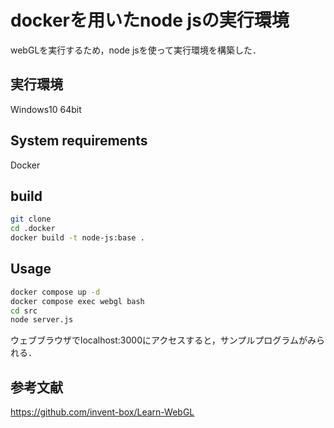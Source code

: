 # dockerを用いたnode jsの実行環境
webGLを実行するため，node jsを使って実行環境を構築した．

## 実行環境
Windows10 64bit

## System requirements
Docker

## build
```bash
git clone 
cd .docker
docker build -t node-js:base .
```

## Usage
```bash
docker compose up -d
docker compose exec webgl bash
cd src
node server.js
```
ウェブブラウザでlocalhost:3000にアクセスすると，サンプルプログラムがみられる．

## 参考文献
https://github.com/invent-box/Learn-WebGL
